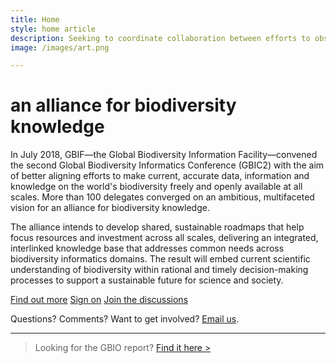 ```yaml
---
title: Home
style: home article
description: Seeking to coordinate collaboration between efforts to observe, measure and model the living planet while supporting connected solutions to answer key questions about life on Earth
image: /images/art.png

---
```

an alliance for biodiversity knowledge
===================

In July 2018, GBIF—the Global Biodiversity Information Facility—convened the second Global Biodiversity Informatics Conference (GBIC2) with the aim of better aligning efforts to make current, accurate data, information and knowledge on the world's biodiversity freely and openly available at all scales. More than 100 delegates converged on an ambitious, multifaceted vision for an alliance for biodiversity knowledge. 

The alliance intends to develop shared, sustainable roadmaps that help focus resources and investment across all scales, delivering an integrated, interlinked knowledge base that addresses common needs across biodiversity informatics domains. The result will embed current scientific understanding of biodiversity within rational and timely decision-making processes to support a sustainable future for science and society.

[Find out more](../en/shared-ambitions/)
[Sign on](../en/sign/)
[Join the discussions](https://discourse.gbif.org/c/alliance-for-biodiversity-knowledge)

Questions? Comments? Want to get involved? [Email us](mailto:alliance@gbif.org).

-----
> Looking for the GBIO report? [Find it here >](https://doi.org/10.15468/6jxa-yb44)